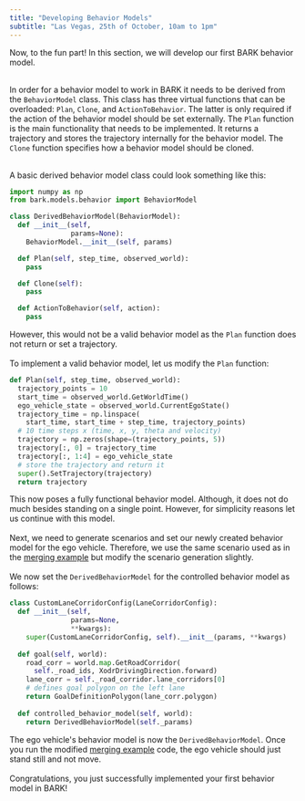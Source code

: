 ```yaml
---
title: "Developing Behavior Models"
subtitle: "Las Vegas, 25th of October, 10am to 1pm"
---
```


Now, to the fun part! In this section, we will develop our first BARK behavior model.
<br />
<br />

In order for a behavior model to work in BARK it needs to be derived from the `BehaviorModel` class.
This class has three virtual functions that can be overloaded: `Plan`, `Clone`, and `ActionToBehavior`.
The latter is only required if the action of the behavior model should be set externally.
The `Plan` function is the main functionality that needs to be implemented.
It returns a trajectory and stores the trajectory internally for the behavior model.
The `Clone` function specifies how a behavior model should be cloned.
<br />
<br />

A basic derived behavior model class could look something like this:

```python
import numpy as np
from bark.models.behavior import BehaviorModel

class DerivedBehaviorModel(BehaviorModel):
  def __init__(self,
               params=None):
    BehaviorModel.__init__(self, params)

  def Plan(self, step_time, observed_world):
    pass

  def Clone(self):
    pass

  def ActionToBehavior(self, action):
    pass
```
However, this would not be a valid behavior model as the `Plan` function does not return or set a trajectory.
<br />
<br />
To implement a valid behavior model, let us modify the `Plan` function:

```python
def Plan(self, step_time, observed_world):
  trajectory_points = 10
  start_time = observed_world.GetWorldTime()
  ego_vehicle_state = observed_world.CurrentEgoState()
  trajectory_time = np.linspace(
    start_time, start_time + step_time, trajectory_points)
  # 10 time steps x (time, x, y, theta and velocity)
  trajectory = np.zeros(shape=(trajectory_points, 5))
  trajectory[:, 0] = trajectory_time
  trajectory[:, 1:4] = ego_vehicle_state
  # store the trajectory and return it
  super().SetTrajectory(trajectory)
  return trajectory
```
This now poses a fully functional behavior model. Although, it does not do much besides standing on a single point.
However, for simplicity reasons let us continue with this model.
<br />
<br />
Next, we need to generate scenarios and set our newly created behavior model for the ego vehicle.
Therefore, we use the same scenario used as in the [merging example](/tutorials/) but modify the scenario generation slightly.
<br />
<br />
We now set the `DerivedBehaviorModel` for the controlled behavior model as follows:
```python
class CustomLaneCorridorConfig(LaneCorridorConfig):
  def __init__(self,
               params=None,
               **kwargs):
    super(CustomLaneCorridorConfig, self).__init__(params, **kwargs)
  
  def goal(self, world):
    road_corr = world.map.GetRoadCorridor(
      self._road_ids, XodrDrivingDirection.forward)
    lane_corr = self._road_corridor.lane_corridors[0]
    # defines goal polygon on the left lane
    return GoalDefinitionPolygon(lane_corr.polygon)
  
  def controlled_behavior_model(self, world):
    return DerivedBehaviorModel(self._params)
```
The ego vehicle's behavior model is now the `DerivedBehaviorModel`.
Once you run the modified [merging example](/tutorials/) code, the ego vehicle should just stand still and not move.
<br />
<br />
Congratulations, you just successfully implemented your first behavior model in BARK!
